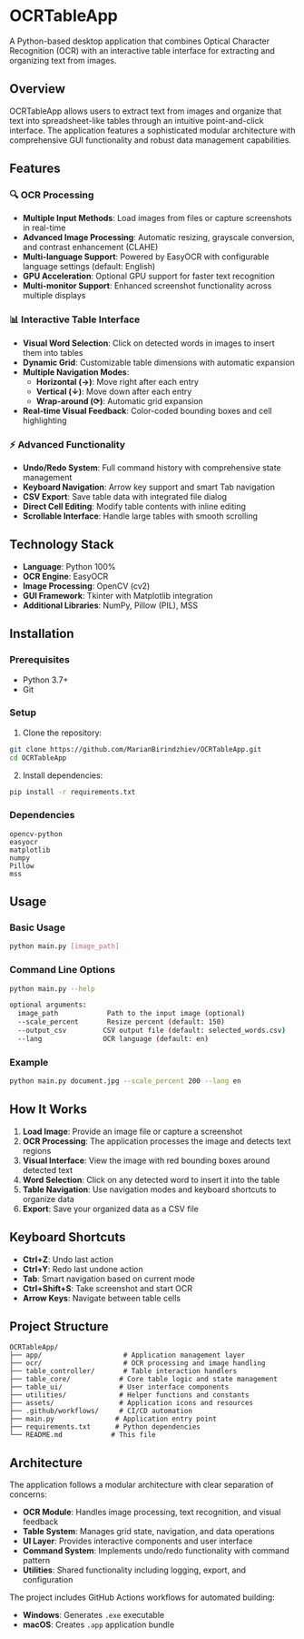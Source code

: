 # OCRTableApp

A Python-based desktop application that combines Optical Character Recognition (OCR) with an interactive table interface for extracting and organizing text from images.

## Overview

OCRTableApp allows users to extract text from images and organize that text into spreadsheet-like tables through an intuitive point-and-click interface. The application features a sophisticated modular architecture with comprehensive GUI functionality and robust data management capabilities.

## Features

### 🔍 OCR Processing
- **Multiple Input Methods**: Load images from files or capture screenshots in real-time
- **Advanced Image Processing**: Automatic resizing, grayscale conversion, and contrast enhancement (CLAHE)
- **Multi-language Support**: Powered by EasyOCR with configurable language settings (default: English)
- **GPU Acceleration**: Optional GPU support for faster text recognition
- **Multi-monitor Support**: Enhanced screenshot functionality across multiple displays

### 📊 Interactive Table Interface
- **Visual Word Selection**: Click on detected words in images to insert them into tables
- **Dynamic Grid**: Customizable table dimensions with automatic expansion
- **Multiple Navigation Modes**:
  - **Horizontal (→)**: Move right after each entry
  - **Vertical (↓)**: Move down after each entry
  - **Wrap-around (⟳)**: Automatic grid expansion
- **Real-time Visual Feedback**: Color-coded bounding boxes and cell highlighting

### ⚡ Advanced Functionality
- **Undo/Redo System**: Full command history with comprehensive state management
- **Keyboard Navigation**: Arrow key support and smart Tab navigation
- **CSV Export**: Save table data with integrated file dialog
- **Direct Cell Editing**: Modify table contents with inline editing
- **Scrollable Interface**: Handle large tables with smooth scrolling

## Technology Stack

- **Language**: Python 100%
- **OCR Engine**: EasyOCR
- **Image Processing**: OpenCV (cv2)
- **GUI Framework**: Tkinter with Matplotlib integration
- **Additional Libraries**: NumPy, Pillow (PIL), MSS

## Installation

### Prerequisites
- Python 3.7+
- Git

### Setup
1. Clone the repository:
```bash
git clone https://github.com/MarianBirindzhiev/OCRTableApp.git
cd OCRTableApp
```

2. Install dependencies:
```bash
pip install -r requirements.txt
```

### Dependencies
```
opencv-python
easyocr
matplotlib
numpy
Pillow
mss
```

## Usage

### Basic Usage
```bash
python main.py [image_path]
```

### Command Line Options
```bash
python main.py --help

optional arguments:
  image_path            Path to the input image (optional)
  --scale_percent       Resize percent (default: 150)
  --output_csv         CSV output file (default: selected_words.csv)
  --lang               OCR language (default: en)
```

### Example
```bash
python main.py document.jpg --scale_percent 200 --lang en
```

## How It Works

1. **Load Image**: Provide an image file or capture a screenshot
2. **OCR Processing**: The application processes the image and detects text regions
3. **Visual Interface**: View the image with red bounding boxes around detected text
4. **Word Selection**: Click on any detected word to insert it into the table
5. **Table Navigation**: Use navigation modes and keyboard shortcuts to organize data
6. **Export**: Save your organized data as a CSV file

## Keyboard Shortcuts

- **Ctrl+Z**: Undo last action
- **Ctrl+Y**: Redo last undone action
- **Tab**: Smart navigation based on current mode
- **Ctrl+Shift+S**: Take screenshot and start OCR
- **Arrow Keys**: Navigate between table cells

## Project Structure

```
OCRTableApp/
├── app/                    # Application management layer
├── ocr/                    # OCR processing and image handling
├── table_controller/       # Table interaction handlers
├── table_core/            # Core table logic and state management
├── table_ui/              # User interface components
├── utilities/             # Helper functions and constants
├── assets/                # Application icons and resources
├── .github/workflows/     # CI/CD automation
├── main.py               # Application entry point
├── requirements.txt      # Python dependencies
└── README.md            # This file
```

## Architecture

The application follows a modular architecture with clear separation of concerns:

- **OCR Module**: Handles image processing, text recognition, and visual feedback
- **Table System**: Manages grid state, navigation, and data operations
- **UI Layer**: Provides interactive components and user interface
- **Command System**: Implements undo/redo functionality with command pattern
- **Utilities**: Shared functionality including logging, export, and configuration

The project includes GitHub Actions workflows for automated building:

- **Windows**: Generates `.exe` executable
- **macOS**: Creates `.app` application bundle
